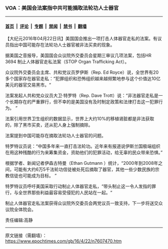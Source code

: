 ### VOA：美国会法案指中共可能摘取法轮功人士器官

---

#### [首页](../../../..?n7607470) &nbsp;|&nbsp; [评论](../../../../../epoch-comment?n7607470) &nbsp;|&nbsp; [专题](../../../../../epoch-special?n7607470) &nbsp;|&nbsp; [禁闻](../../../../../epoch-news?n7607470) &nbsp;|&nbsp; [禁书](../../../../../books?n7607470) &nbsp;|&nbsp; [翻墙](https://github.com/gfw-breaker/nogfw/blob/master/README.md?n7607470)


<div class="post_content" id="artbody" itemprop="articleBody">
 <!-- article content begin -->
 <p>
  【大纪元2016年04月22日讯】美国国会推出一项打击人体器官走私的法案。有议员指出中国可能存在法轮功人士器官被非法买卖的现象。
 </p>
 <p>
  据美国之音报导，美国国会众议院外交委员会星期三审议几项法案，包括HR 3694 制止人体器官走私法案（STOP Organ Trafficking Act）。
 </p>
 <p>
  众议院外交委员会主席、共和党议员罗伊斯（Rep. Ed Royce）说，全世界有20多个国家存在器官走私：“犯罪组织和恐怖组织越来越频繁地参与这个价值达10亿美元的器官交易黑市。“
 </p>
 <p>
  法案发起人共和党众议员大卫·特罗特（Rep. Dave Trott）说：“非法器官走私是一个长期存在的严重罪行，但不幸的是美国没有及时制定政策和法律打击这一犯罪行为。
  <em>
   ”
  </em>
 </p>
 <p>
  法案引用世界卫生组织的数据显示，世界上大约10%的移植肾脏都是非法获取的，除了黑市买卖，还从犯人身上强制摘除。
 </p>
 <p>
  法案提到中国可能存在摘取法轮功人士器官的问题。
 </p>
 <p>
  特罗特议员说：“中国多年来一直打击法轮功。近年来有报道说伊斯兰国极端组织在用这种残酷的行为来筹集资金，资助他们的犯罪活动，给无辜的民众带来恐惧。”
 </p>
 <p>
  根据学者、新闻记者伊森古特曼（Ethan Gutmann ）统计，“2000年到2008年之间，可能有大约6万5千法轮功信徒被处死后摘取了器官，其他一些少数民族的宗教信徒也可能成为目标。 ”
 </p>
 <p>
  特罗特议员呼吁美国采取行动制止人体器官走私，“带头制止这一令人发指的罪行，与全世界那些利益最容易受侵犯的人民站在一起。“
 </p>
 <p>
  制止人体器官走私法案获得众议院外交委员会两党议员一致支持，下一步将送交众议院全体院会。
 </p>
 <p>
  责任编辑:高静
 </p>
 <p>
 </p>
 <p>
 </p>
 <!-- article content end -->
 <div id="below_article_ad">
 </div>
</div>


---

原文链接（需翻墙）：https://www.epochtimes.com/gb/16/4/22/n7607470.htm
